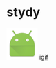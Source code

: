 # stydy

![image](https://raw.githubusercontent.com/xiaotianzhen/stydy/master/menu/src/main/res/mipmap-hdpi/ic_launcher.png)
i[gif]()

